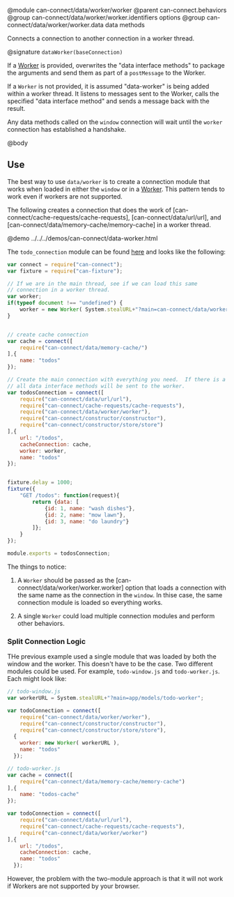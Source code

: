 @module can-connect/data/worker/worker
@parent can-connect.behaviors
@group can-connect/data/worker/worker.identifiers options
@group can-connect/data/worker/worker.data data methods

Connects a connection to another connection in a worker thread.

@signature `dataWorker(baseConnection)`

If a [Worker](https://developer.mozilla.org/en-US/docs/Web/API/Web_Workers_API/Using_web_workers)
is provided, overwrites the "data interface methods" to package the arguments and send them as
part of a `postMessage` to the Worker.


If a `Worker` is not provided, it is assumed "data-worker" is being added
within a worker thread.  It listens to messages sent to the Worker, calls the specified "data interface method"
and sends a message back with the result.

Any data methods called on the `window` connection will wait until the `worker` connection
has established a handshake.

@body

## Use

The best way to use `data/worker` is to create a connection module that works when loaded in
either the `window` or in a [Worker](https://developer.mozilla.org/en-US/docs/Web/API/Web_Workers_API/Using_web_workers).
This pattern tends to work even if workers are not supported.

The following creates a connection that does the work of [can-connect/cache-requests/cache-requests],
[can-connect/data/url/url], and [can-connect/data/memory-cache/memory-cache] in a worker thread.  

@demo ../../../demos/can-connect/data-worker.html

The `todo_connection` module can be found [here](https://github.com/canjs/can-connect/blob/master/src/data/worker/demo/todo_connection.js)
and looks like the following:


```js
var connect = require("can-connect");
var fixture = require("can-fixture");

// If we are in the main thread, see if we can load this same
// connection in a worker thread.
var worker;
if(typeof document !== "undefined") {
	worker = new Worker( System.stealURL+"?main=can-connect/data/worker/demo/todo_connection" );
}


// create cache connection
var cache = connect([
	require("can-connect/data/memory-cache/")
],{
	name: "todos"
});

// Create the main connection with everything you need.  If there is a worker,
// all data interface methods will be sent to the worker.
var todosConnection = connect([
	require("can-connect/data/url/url"),
	require("can-connect/cache-requests/cache-requests"),
	require("can-connect/data/worker/worker"),
	require("can-connect/constructor/constructor"),
	require("can-connect/constructor/store/store")
],{
    url: "/todos",
    cacheConnection: cache,
    worker: worker,
    name: "todos"
});


fixture.delay = 1000;
fixture({
	"GET /todos": function(request){
		return {data: [
			{id: 1, name: "wash dishes"},
			{id: 2, name: "mow lawn"},
			{id: 3, name: "do laundry"}
		]};
	}
});

module.exports = todosConnection;
```



The things to notice:

1. A `Worker` should be passed as the [can-connect/data/worker/worker.worker] option
that loads a connection with the same name as the connection in the `window`.  In thise case, the same
connection module is loaded so everything works.

2. A single `Worker` could load multiple connection modules and perform other behaviors.  

### Split Connection Logic

THe previous example used a single module that was loaded by both the window and the worker.
This doesn't have to be the case.  Two different modules could be used.  For example, `todo-window.js` and
`todo-worker.js`.  Each might look like:

```js
// todo-window.js
var workerURL = System.stealURL+"?main=app/models/todo-worker";

var todoConnection = connect([
	require("can-connect/data/worker/worker"),
	require("can-connect/constructor/constructor"),
	require("can-connect/constructor/store/store"),
  {
    worker: new Worker( workerURL ),
    name: "todos"
  });
```

```js
// todo-worker.js
var cache = connect([
	require("can-connect/data/memory-cache/memory-cache")
],{
	name: "todos-cache"
});

var todoConnection = connect([
	require("can-connect/data/url/url"),
	require("can-connect/cache-requests/cache-requests"),
	require("can-connect/data/worker/worker")
],{
    url: "/todos",
    cacheConnection: cache,
    name: "todos"
  });
```

However, the problem with the two-module approach is that it will not work
if Workers are not supported by your browser.

